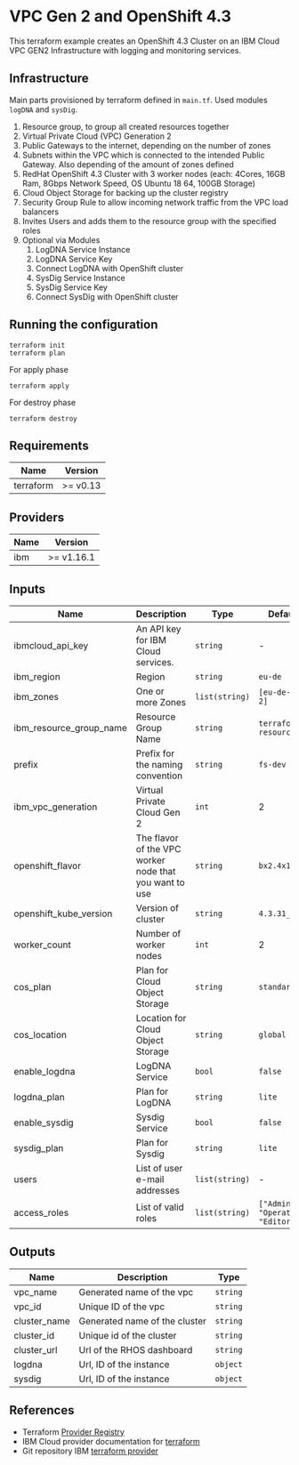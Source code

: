 # VPC Gen 2 and OpenShift 4.3

This terraform example creates an OpenShift 4.3 Cluster on an IBM Cloud VPC GEN2 Infrastructure with logging and monitoring services.

## Infrastructure

Main parts provisioned by terraform defined in `main.tf`. Used modules `logDNA` and `sysDig`.

1. Resource group, to group all created resources together
1. Virtual Private Cloud (VPC) Generation 2
1. Public Gateways to the internet, depending on the number of zones
1. Subnets within the VPC which is connected to the intended Public Gateway. Also depending of the amount of zones defined
1. RedHat OpenShift 4.3 Cluster with 3 worker nodes (each: 4Cores, 16GB Ram, 8Gbps Network Speed, OS Ubuntu 18 64, 100GB Storage)
1. Cloud Object Storage for backing up the cluster registry
1. Security Group Rule to allow incoming network traffic from the VPC load balancers
1. Invites Users and adds them to the resource group with the specified roles
1. Optional via Modules
   1. LogDNA Service Instance
   1. LogDNA Service Key
   1. Connect LogDNA with OpenShift cluster
   1. SysDig Service Instance
   1. SysDig Service Key
   1. Connect SysDig with OpenShift cluster

## Running the configuration

```shell
terraform init
terraform plan
```

For apply phase

```shell
terraform apply
```

For destroy phase

```shell
terraform destroy
```

## Requirements

| Name      | Version  |
| --------- | -------- |
| terraform | >= v0.13 |

## Providers

| Name | Version    |
| ---- | ---------- |
| ibm  | >= v1.16.1 |

## Inputs

| Name                    | Description                                            | Type           | Default Value                             | Required |
| ----------------------- | ------------------------------------------------------ | -------------- | ----------------------------------------- | -------- |
| ibmcloud_api_key        | An API key for IBM Cloud services.                     | `string`       | -                                         | yes      |
| ibm_region              | Region                                                 | `string`       | `eu-de`                                   | yes      |
| ibm_zones               | One or more Zones                                      | `list(string)` | `[eu-de-3, eu-de-2]`                      | yes      |
| ibm_resource_group_name | Resource Group Name                                    | `string`       | `terraform-resource-group`                | yes      |
| prefix                  | Prefix for the naming convention                       | `string`       | `fs-dev`                                  | no       |
| ibm_vpc_generation      | Virtual Private Cloud Gen 2                            | `int`          | 2                                         | yes      |
| openshift_flavor        | The flavor of the VPC worker node that you want to use | `string`       | `bx2.4x16`                                | yes      |
| openshift_kube_version  | Version of cluster                                     | `string`       | `4.3.31_openshift`                        | yes      |
| worker_count            | Number of worker nodes                                 | `int`          | 2                                         | no       |
| cos_plan                | Plan for Cloud Object Storage                          | `string`       | `standard`                                | yes      |
| cos_location            | Location for Cloud Object Storage                      | `string`       | `global`                                  | no       |
| enable_logdna           | LogDNA Service                                         | `bool`         | `false`                                   | no       |
| logdna_plan             | Plan for LogDNA                                        | `string`       | `lite`                                    | no       |
| enable_sysdig           | Sysdig Service                                         | `bool`         | `false`                                   | no       |
| sysdig_plan             | Plan for Sysdig                                        | `string`       | `lite`                                    | no       |
| users                   | List of user e-mail addresses                          | `list(string)` | -                                         | yes      |
| access_roles            | List of valid roles                                    | `list(string)` | `["Administrator", "Operator", "Editor"]` | yes      |

## Outputs

| Name         | Description                   | Type     |
| ------------ | ----------------------------- | -------- |
| vpc_name     | Generated name of the vpc     | `string` |
| vpc_id       | Unique ID of the vpc          | `string` |
| cluster_name | Generated name of the cluster | `string` |
| cluster_id   | Unique id of the cluster      | `string` |
| cluster_url  | Url of the RHOS dashboard     | `string` |
| logdna       | Url, ID of the instance       | `object` |
| sysdig       | Url, ID of the instance       | `object` |

## References

- Terraform [Provider Registry](https://registry.terraform.io/browse/providers)
- IBM Cloud provider documentation for [terraform](https://cloud.ibm.com/docs/terraform?topic=terraform-index-of-terraform-resources-and-data-sources)
- Git repository IBM [terraform provider](https://github.com/IBM-Cloud/terraform-provider-ibm)
